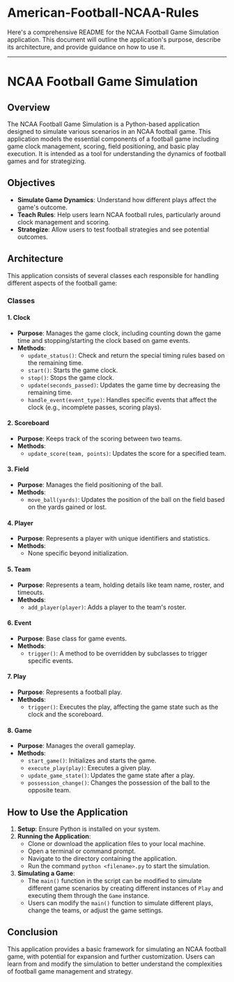 # American-Football-NCAA-Rules

Here's a comprehensive README for the NCAA Football Game Simulation application. This document will outline the application's purpose, describe its architecture, and provide guidance on how to use it.

---

# NCAA Football Game Simulation

## Overview

The NCAA Football Game Simulation is a Python-based application designed to simulate various scenarios in an NCAA football game. This application models the essential components of a football game including game clock management, scoring, field positioning, and basic play execution. It is intended as a tool for understanding the dynamics of football games and for strategizing.

## Objectives

- **Simulate Game Dynamics**: Understand how different plays affect the game's outcome.
- **Teach Rules**: Help users learn NCAA football rules, particularly around clock management and scoring.
- **Strategize**: Allow users to test football strategies and see potential outcomes.

## Architecture

This application consists of several classes each responsible for handling different aspects of the football game:

### Classes

#### 1. **Clock**
   - **Purpose**: Manages the game clock, including counting down the game time and stopping/starting the clock based on game events.
   - **Methods**:
     - `update_status()`: Check and return the special timing rules based on the remaining time.
     - `start()`: Starts the game clock.
     - `stop()`: Stops the game clock.
     - `update(seconds_passed)`: Updates the game time by decreasing the remaining time.
     - `handle_event(event_type)`: Handles specific events that affect the clock (e.g., incomplete passes, scoring plays).

#### 2. **Scoreboard**
   - **Purpose**: Keeps track of the scoring between two teams.
   - **Methods**:
     - `update_score(team, points)`: Updates the score for a specified team.

#### 3. **Field**
   - **Purpose**: Manages the field positioning of the ball.
   - **Methods**:
     - `move_ball(yards)`: Updates the position of the ball on the field based on the yards gained or lost.

#### 4. **Player**
   - **Purpose**: Represents a player with unique identifiers and statistics.
   - **Methods**:
     - None specific beyond initialization.

#### 5. **Team**
   - **Purpose**: Represents a team, holding details like team name, roster, and timeouts.
   - **Methods**:
     - `add_player(player)`: Adds a player to the team's roster.

#### 6. **Event**
   - **Purpose**: Base class for game events.
   - **Methods**:
     - `trigger()`: A method to be overridden by subclasses to trigger specific events.

#### 7. **Play**
   - **Purpose**: Represents a football play.
   - **Methods**:
     - `trigger()`: Executes the play, affecting the game state such as the clock and the scoreboard.

#### 8. **Game**
   - **Purpose**: Manages the overall gameplay.
   - **Methods**:
     - `start_game()`: Initializes and starts the game.
     - `execute_play(play)`: Executes a given play.
     - `update_game_state()`: Updates the game state after a play.
     - `possession_change()`: Changes the possession of the ball to the opposite team.

## How to Use the Application

1. **Setup**: Ensure Python is installed on your system.
2. **Running the Application**:
   - Clone or download the application files to your local machine.
   - Open a terminal or command prompt.
   - Navigate to the directory containing the application.
   - Run the command `python <filename>.py` to start the simulation.
3. **Simulating a Game**:
   - The `main()` function in the script can be modified to simulate different game scenarios by creating different instances of `Play` and executing them through the `Game` instance.
   - Users can modify the `main()` function to simulate different plays, change the teams, or adjust the game settings.

## Conclusion

This application provides a basic framework for simulating an NCAA football game, with potential for expansion and further customization. Users can learn from and modify the simulation to better understand the complexities of football game management and strategy.